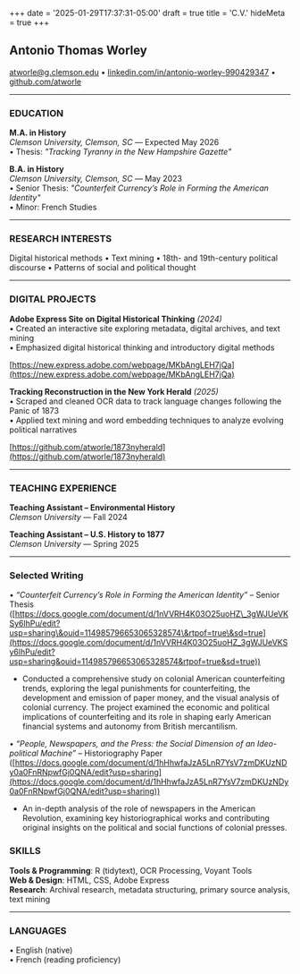 +++
date = '2025-01-29T17:37:31-05:00'
draft = true
title = 'C.V.'
hideMeta = true
+++

## **Antonio Thomas Worley**

atworle@g.clemson.edu • [linkedin.com/in/antonio-worley-990429347](https://www.linkedin.com/in/antonio-worley-990429347) • [github.com/atworle](https://github.com/atworle)

---

### **EDUCATION**

**M.A. in History**  
 *Clemson University, Clemson, SC* — Expected May 2026  
 • Thesis: *"Tracking Tyranny in the New Hampshire Gazette"*

**B.A. in History**  
 *Clemson University, Clemson, SC* — May 2023  
 • Senior Thesis: *"Counterfeit Currency’s Role in Forming the American Identity"*  
 • Minor: French Studies

---

### **RESEARCH INTERESTS**

Digital historical methods • Text mining • 18th- and 19th-century political discourse • Patterns of social and political thought

---

### **DIGITAL PROJECTS**

**Adobe Express Site on Digital Historical Thinking** *(2024)*  
 • Created an interactive site exploring metadata, digital archives, and text mining  
 • Emphasized digital historical thinking and introductory digital methods

[https://new.express.adobe.com/webpage/MKbAngLEH7jQa](https://new.express.adobe.com/webpage/MKbAngLEH7jQa) 

**Tracking Reconstruction in the New York Herald** *(2025)*  
 • Scraped and cleaned OCR data to track language changes following the Panic of 1873  
 • Applied text mining and word embedding techniques to analyze evolving political narratives

[https://github.com/atworle/1873nyherald](https://github.com/atworle/1873nyherald) 

---

### **TEACHING EXPERIENCE**

**Teaching Assistant – Environmental History**  
 *Clemson University* — Fall 2024

**Teaching Assistant – U.S. History to 1877**  
 *Clemson University* — Spring 2025

---

### **Selected Writing**

• *“Counterfeit Currency’s Role in Forming the American Identity”* – Senior Thesis ([https://docs.google.com/document/d/1nVVRH4K03O25uoHZ\_3gWJUeVKSy6lhPu/edit?usp=sharing\&ouid=114985796653065328574\&rtpof=true\&sd=true](https://docs.google.com/document/d/1nVVRH4K03O25uoHZ_3gWJUeVKSy6lhPu/edit?usp=sharing&ouid=114985796653065328574&rtpof=true&sd=true))

* Conducted a comprehensive study on colonial American counterfeiting trends, exploring the legal punishments for counterfeiting, the development and emission of paper money, and the visual analysis of colonial currency. The project examined the economic and political implications of counterfeiting and its role in shaping early American financial systems and autonomy from British mercantilism.

• *“People, Newspapers, and the Press: the Social Dimension of an Ideo-political Machine”* – Historiography Paper ([https://docs.google.com/document/d/1hHhwfaJzA5LnR7YsV7zmDKUzNDy0a0FnRNpwfGj0QNA/edit?usp=sharing](https://docs.google.com/document/d/1hHhwfaJzA5LnR7YsV7zmDKUzNDy0a0FnRNpwfGj0QNA/edit?usp=sharing))

* An in-depth analysis of the role of newspapers in the American Revolution, examining key historiographical works and contributing original insights on the political and social functions of colonial presses.

### 

### **SKILLS**

**Tools & Programming**: R (tidytext), OCR Processing, Voyant Tools  
 **Web & Design**: HTML, CSS, Adobe Express  
 **Research**: Archival research, metadata structuring, primary source analysis, text mining

---

### **LANGUAGES**

• English (native)  
 • French (reading proficiency)



[def]: https://github.com/atworle/1873nyherald